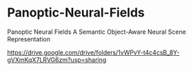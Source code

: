 # Panoptic-Neural-Fields
Panoptic Neural Fields A Semantic Object-Aware Neural Scene Representation


https://drive.google.com/drive/folders/1vWPvY-t4c4csB_8Y-gVXmKqX7LRVG6zm?usp=sharing

